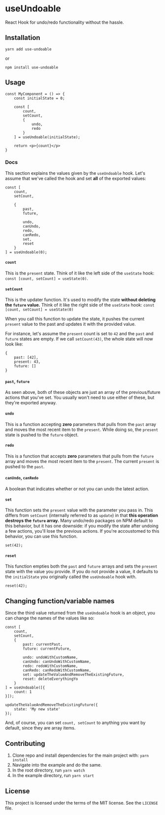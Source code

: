 # useUndoable

React Hook for undo/redo functionality without the hassle.

## Installation

`yarn add use-undoable`

or 

`npm install use-undoable`

## Usage

```
const MyComponent = () => {
	const initialState = 0;

	const [
		count,
		setCount,
		{
			undo,
			redo
		}
	] = useUndoable(initialState);

	return <p>{count}</p>
}
```

### Docs

This section explains the values given by the `useUndoable` hook. Let's assume that we've called the hook and set **all** of the exported values:

```
const [
	count,
	setCount,

	{
		past,
		future,

		undo,
		canUndo,
		redo,
		canRedo,
		set,
		reset
	}
] = useUndoable(0);
```

#### `count`

This is the `present` state. Think of it like the left side of the `useState` hook: `const [count, setCount] = useState(0)`.

#### `setCount`

This is the updater function. It's used to modify the state **without deleting the `future` value.** Think of it like the right side of the `useState` hook: `const [count, setCount] = useState(0)`

When you call this function to update the state, it pushes the current `present` value to the past and updates it with the provided value.

For instance, let's assume the `present` count is set to `42` and the `past` and `future` states are empty. If we call `setCount(43)`, the whole state will now look like:

```
{
	past: [42],
	present: 43,
	future: []
}
```

#### `past`, `future`

As seen above, both of these objects are just an array of the previous/future actions that you've set. You usually won't need to use either of these, but they're exported anyway.

#### `undo`

This is a function accepting **zero** parameters that pulls from the `past` array and moves the most recent item to the `present`. While doing so, the `present` state is pushed to the `future` object.

#### `redo`

This is a function that accepts **zero** parameters that pulls from the `future` array and moves the most recent item to the `present`. The current `present` is pushed to the `past`.

#### `canUndo`, `canRedo`

A boolean that indicates whether or not you can undo the latest action.

#### `set`

This function sets the `present` value with the parameter you pass in. This differs from `setCount` (internally referred to as `update`) in that **this operation destroys the `future` array.** Many undo/redo packages on NPM default to this behavior, but it has one downside: if you modify the state after undoing a few actions, you'll lose the previous actions. If you're accoustomed to this behavior, you can use this function.

```
set(42);
```

#### `reset`

This function empties both the `past` and `future` arrays and sets the `present` state with the value you provide. If you do not provide a value, it defaults to the `initialState` you originally called the `useUndoable` hook with.

```
reset(42);
```

## Changing function/variable names

Since the third value returned from the `useUndoable` hook is an object, you can change the names of the values like so:

```
const [
	count,
	setCount,
	{
		past: currentPast,
		future: currentFuture,

		undo: undoWithCustomName,
		canUndo: canUndoWithCustomName,
		redo: redoWithCustomName,
		canRedo: canRedoWithCustomName,
		set: updateTheValueAndRemoveTheExistingFuture,
		reset: deleteEverythingYo
	}
] = useUndoable([{
	count: 1
}]);

updateTheValueAndRemoveTheExistingFuture({
	state: 'My new state'
});
```

And, of course, you can set `count, setCount` to anything you want by default, since they are array items.

## Contributing

1. Clone repo and install dependencies for the main project with: `yarn install`
2. Navigate into the example and do the same.
3. In the root directory, run `yarn watch`
4. In the example directory, run `yarn start`

## License

This project is licensed under the terms of the MIT license. See the `LICENSE` file.